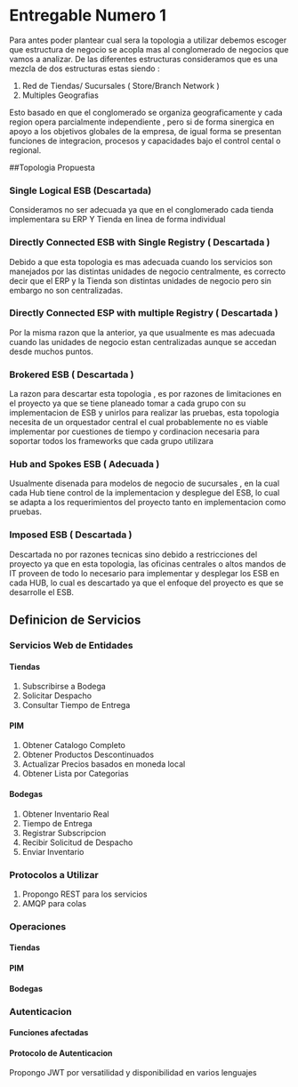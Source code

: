 # Entregable Numero 1

Para antes poder plantear cual sera la topologia a utilizar debemos escoger que estructura de negocio se acopla mas al conglomerado 
de negocios que vamos a analizar. De las diferentes estructuras consideramos que es una mezcla de dos estructuras estas siendo :

1. Red de Tiendas/ Sucursales ( Store/Branch Network )
2. Multiples Geografias

Esto basado en que el conglomerado se organiza geograficamente y cada region opera parcialmente independiente , pero si de forma sinergica 
en apoyo a los objetivos globales de la empresa, de igual forma se presentan funciones de integracion, procesos y capacidades bajo el 
control cental o regional.

##Topologia Propuesta

### Single Logical ESB (Descartada)
Consideramos no ser adecuada ya que en el conglomerado cada tienda implementara su ERP Y Tienda en linea de forma individual

### Directly Connected ESB with Single Registry ( Descartada )
Debido a que esta topologia es mas adecuada cuando los servicios son manejados por las distintas unidades de negocio centralmente,
es correcto decir que el ERP y la Tienda son distintas unidades de negocio pero sin embargo no son centralizadas.

### Directly Connected ESP with multiple Registry ( Descartada )
Por la misma razon que la anterior, ya que usualmente es mas adecuada cuando las unidades de negocio estan centralizadas aunque se
accedan desde muchos puntos.

### Brokered ESB ( Descartada )
La razon para descartar esta topologia , es por razones de limitaciones en el proyecto ya que se tiene planeado tomar a cada grupo con su
implementacion de ESB y unirlos para realizar las pruebas, esta topologia necesita de un orquestador central el cual probablemente no es
viable implementar por cuestiones de tiempo y cordinacion necesaria para soportar todos los frameworks que cada grupo utilizara

### Hub and Spokes ESB ( Adecuada )
Usualmente disenada para modelos de negocio de sucursales , en la cual cada Hub tiene control de la implementacion y desplegue del ESB,
lo cual se adapta a los requerimientos del proyecto tanto en implementacion como pruebas.

### Imposed ESB ( Descartada )
Descartada no por razones tecnicas sino debido a restricciones del proyecto ya que en esta topologia, las oficinas centrales o altos 
mandos de IT proveen de todo lo necesario para implementar y desplegar los ESB en cada HUB, lo cual es descartado ya que el enfoque del
proyecto es que se desarrolle el ESB.

## Definicion de Servicios
### Servicios Web de Entidades
#### Tiendas
1. Subscribirse a Bodega
2. Solicitar Despacho
3. Consultar Tiempo de Entrega
#### PIM
1. Obtener Catalogo Completo
2. Obtener Productos Descontinuados
3. Actualizar Precios basados en moneda local
4. Obtener Lista por Categorias
#### Bodegas
1. Obtener Inventario Real
2. Tiempo de Entrega
3. Registrar Subscripcion
4. Recibir Solicitud de Despacho
5. Enviar Inventario
### Protocolos a Utilizar
1. Propongo REST para los servicios 
2. AMQP para colas
### Operaciones
#### Tiendas
#### PIM
#### Bodegas
### Autenticacion
#### Funciones afectadas
#### Protocolo de Autenticacion
Propongo JWT por versatilidad y disponibilidad en varios lenguajes

